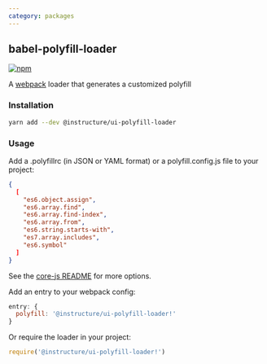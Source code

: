 ```yaml
---
category: packages
---
```


[npm]: https://img.shields.io/npm/v/@instructure/ui-polyfill-loader.svg
[npm-url]: https://npmjs.com/package/@instructure/ui-polyfill-loader

## babel-polyfill-loader

[![npm][npm]][npm-url]


A [webpack](https://www.npmjs.com/package/webpack) loader that generates a
customized polyfill

### Installation

```sh
yarn add --dev @instructure/ui-polyfill-loader
```

### Usage
Add a .polyfillrc (in JSON or YAML format) or a polyfill.config.js file to your project:

```json
{
  [
    "es6.object.assign",
    "es6.array.find",
    "es6.array.find-index",
    "es6.array.from",
    "es6.string.starts-with",
    "es7.array.includes",
    "es6.symbol"
  ]
}
```

See the [core-js README](https://github.com/zloirock/core-js#custom-build-from-external-scripts) for more options.

Add an entry to your webpack config:

```js
entry: {
  polyfill: '@instructure/ui-polyfill-loader!'
}
```

Or require the loader in your project:

```js
require('@instructure/ui-polyfill-loader!')
```
